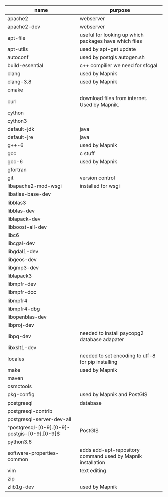 |         name         | purpose   |
| -------------------- | --------- |
| apache2              | webserver |
| apache2-dev          | webserver |
| apt-file             | useful for looking up which packages have which files |
| apt-utils            | used by apt-get update |
| autoconf             | used by postgis autogen.sh |
| build-essential      | c++ compilier we need for sfcgal |
| clang                | used by Mapnik |
| clang-3.8            | used by Mapnik |
| cmake                |                     |
| curl                 | download files from internet. Used by Mapnik. |
| cython               | |
| cython3              | |
| default-jdk          | java |
| default-jre          | java |
| g++-6                | used by Mapnik |
| gcc                  | c stuff |
| gcc-6                | used by Mapnik |
| gfortran             |         |
| git                  | version control |
| libapache2-mod-wsgi  | installed for wsgi |
| libatlas-base-dev    | |
| libblas3             | |
| libblas-dev          | |
| liblapack-dev        | |
| libboost-all-dev     | |
| libc6                | |
| libcgal-dev          | |
| libgdal1-dev         | |
| libgeos-dev          | |
| libgmp3-dev          | |
| liblapack3           | |
| libmpfr-dev          | |
| libmpfr-doc          | |
| libmpfr4             | |
| libmpfr4-dbg         | |
| libopenblas-dev      | |
| libproj-dev          | |
| libpq-dev            | needed to install psycopg2 database adapater |
| libxslt1-dev         | |
| locales              | needed to set encoding to utf-8 for pip installing |
| make                 | used by Mapnik |
| maven                | |
| osmctools            | |
| pkg-config           | used by Mapnik and PostGIS |
| postgresql           | database |
| postgresql-contrib   | |
| postgresql-server-dev-all | |
| ^postgresql-[0-9].[0-9]-postgis-[0-9].[0-9]$ | PostGIS |
| python3.6            | |
| software-properties-common | adds add-apt-repository command used by Mapnik installation |
| vim                  | text editing |
| zip                  | |
| zlib1g-dev           | used by Mapnik |

